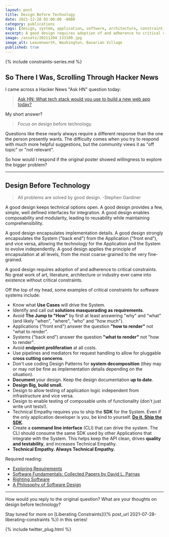 ```yaml
---
layout: post
title: Design Before Technology
date: 2021-12-20 02:00:00 -0800
category: publications
tags: [design, system, application, software, architecture, constraint, ]
excerpt: A good design requires adoption of and adherence to critical constraints. No great work of art, literature, architecture or industry ever came into existence without critical constraints.
image: /assets/20211204_133109.jpg
image_alt: Leavenworth, Washington, Bavarian Village
published: true
---
```


{% include constraints-series.md %}

## So There I Was, Scrolling Through Hacker News

I came across a Hacker News "Ask HN" question today: 

> [Ask HN: What tech stack would you use to build a new web app today?](https://news.ycombinator.com/item?id=29626371)

My short answer?

> Focus on design before technology. 

Questions like these nearly always require a different response than the one the person presently wants. The difficulty comes when you try to respond with much more helpful suggestions, but the community views it as "off topic" or "not relevant".

So how would I respond if the original poster showed willingness to explore the bigger problem?

___

## Design Before Technology

> All problems are solved by good design. -Stephen Gardiner

A good design keeps technical options open. A good design provides a few, simple, well defined interfaces for integration. A good design enables composability and modularity, leading to reusability while maintaining comprehensibility.

A good design encapsulates implementation details. A good design strongly encapsulates the System ("back end") from the Application ("front end"), and vice versa, allowing the technology for the Application and the System to evolve independently. A good design applies the principle of encapsulation at all levels, from the most coarse-grained to the very fine-grained.

A good design requires adoption of and adherence to critical constraints. No great work of art, literature, architecture or industry ever came into existence without critical constraints.

Off the top of my head, some examples of critical constraints for software systems include:

- Know what **Use Cases** will drive the System.
- Identify and call out **solutions masquerading as requirements**.
- Avoid **The Jump to "How"** by first at least answering "why" and "what" (and likely "when", "where", "who" and "how much").
- Applications ("front end") answer the question **"how to render"** not "what to render".
- Systems ("back end") answer the question **"what to render"** not "how to render".
- Avoid **endpoint proliferation** at all costs.
- Use pipelines and mediators for request handling to allow for pluggable **cross cutting concerns**.
- Don't use coding Design Patterns for **system decomposition** (they may or may not be fine as implementation details depending on the situation).
- **Document** your design. Keep the design documentation **up to date**.
- **Design Big, build small.**
- Design to allow testing of application logic independent from infrastructure and vice versa.
- Design to enable testing of composable units of functionality (don't just write unit tests!).
- Technical Empathy requires you to ship the **SDK** for the System. Even if the only application developer is you, be kind to yourself. [**Do it. Ship the SDK**](https://youtu.be/jQvvmT3ab80).
- Create a **command line interface** (CLI) that can drive the system. The CLI should consume the same SDK used by other Applications that integrate with the System. This helps keep the API clean, drives **quality and testability**, and increases Technical Empathy.
- **Technical Empathy. Always Technical Empathy.**

Required reading:

- [Exploring Requirements](https://www.amazon.com/Exploring-Requirements-Quality-Before-Design/dp/0932633137/)
- [Software Fundamentals: Collected Papers by David L. Parnas](https://www.amazon.com/Software-Fundamentals-Collected-Papers-Parnas/dp/0201703696/)
- [Righting Software](https://www.amazon.com/Righting-Software-Juval-L%C3%B6wy/dp/0136524036/)
- [A Philosophy of Software Design](https://www.amazon.com/Philosophy-Software-Design-2nd/dp/173210221X/)

---

How would you reply to the original question? What are your thoughts on design before technology?

Stay tuned for more on [Liberating Constraints]({% post_url 2021-07-28-liberating-constraints %}) in this series!

{% include twitter_plug.html %}

